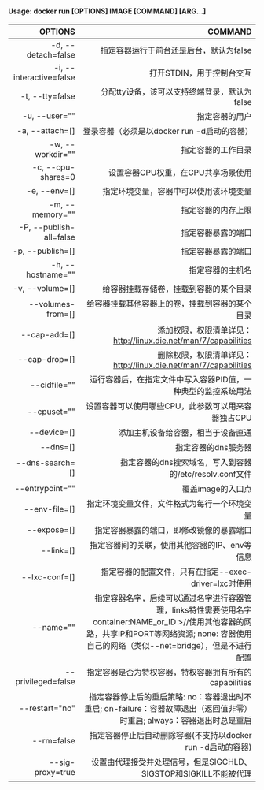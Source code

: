 #### Usage: docker run [OPTIONS] IMAGE [COMMAND] [ARG...]

|OPTIONS|COMMAND|
|------:|---:|
|  -d, --detach=false    |     指定容器运行于前台还是后台，默认为false  
|  -i, --interactive=false  | 打开STDIN，用于控制台交互  |
|  -t, --tty=false       |     分配tty设备，该可以支持终端登录，默认为false  |
|  -u, --user=""         |     指定容器的用户  |
|  -a, --attach=[]       |     登录容器（必须是以docker run -d启动的容器）|
|  -w, --workdir=""      |     指定容器的工作目录 |
| -c, --cpu-shares=0    |    设置容器CPU权重，在CPU共享场景使用  |
|  -e, --env=[]         |      指定环境变量，容器中可以使用该环境变量  |
|  -m, --memory=""      |      指定容器的内存上限  |
|  -P, --publish-all=false |   指定容器暴露的端口  |
|  -p, --publish=[]      |     指定容器暴露的端口 |
|  -h, --hostname=""     |     指定容器的主机名  |
|  -v, --volume=[]      |      给容器挂载存储卷，挂载到容器的某个目录  |
|  --volumes-from=[]    |      给容器挂载其他容器上的卷，挂载到容器的某个目录|
|  --cap-add=[]         |      添加权限，权限清单详见：http://linux.die.net/man/7/capabilities  |
|  --cap-drop=[]        |      删除权限，权限清单详见：http://linux.die.net/man/7/capabilities  
|  --cidfile=""         |      运行容器后，在指定文件中写入容器PID值，一种典型的监控系统用法  |
|  --cpuset=""          |      设置容器可以使用哪些CPU，此参数可以用来容器独占CPU  |
|  --device=[]          |      添加主机设备给容器，相当于设备直通  |
|  --dns=[]             |      指定容器的dns服务器  |
|  --dns-search=[]      |      指定容器的dns搜索域名，写入到容器的/etc/resolv.conf文件  |
|  --entrypoint=""      |      覆盖image的入口点  |
|  --env-file=[]        |      指定环境变量文件，文件格式为每行一个环境变量  |
|  --expose=[]          |      指定容器暴露的端口，即修改镜像的暴露端口  |
|  --link=[]            |      指定容器间的关联，使用其他容器的IP、env等信息  |
|  --lxc-conf=[]        |      指定容器的配置文件，只有在指定--exec-driver=lxc时使用  |
|  --name=""            |      指定容器名字，后续可以通过名字进行容器管理，links特性需要使用名字 container:NAME_or_ID  >//使用其他容器的网路，共享IP和PORT等网络资源; none: 容器使用自己的网络（类似--net=bridge），但是不进行配置 |
| --privileged=false     |    指定容器是否为特权容器，特权容器拥有所有的capabilities  |
|  --restart="no"        |     指定容器停止后的重启策略: no：容器退出时不重启; on-failure：容器故障退出（返回值非零）时重启; always：容器退出时总是重启  |
|  --rm=false            |     指定容器停止后自动删除容器(不支持以docker run -d启动的容器)  |
|  --sig-proxy=true      |     设置由代理接受并处理信号，但是SIGCHLD、SIGSTOP和SIGKILL不能被代理|
